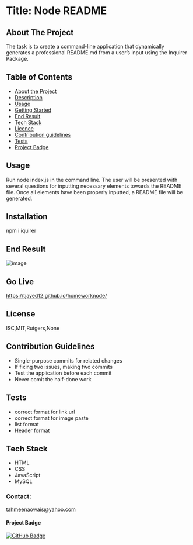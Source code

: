 # Title: Node README
## About The Project
The task is to create a command-line application that dynamically generates a professional README.md from a user’s input using the Inquirer Package.
## Table of Contents
* [About the Project](#about-the-project)
* [Description](#description)
* [Usage](#usage)
* [Getting Started](#getting-started)
* [End Result](#end-result)
* [Tech Stack](#tech-stack)
* [Licence](#licence)
* [Contribution guidelines](#contribution-guidelines)
* [Tests](#tests)
* [Project Badge](#project-badge)
## Usage
Run node index.js in the command line. The user will be presented with several questions for inputting necessary elements towards the README file. Once all elements have been properly inputted, a README file will be generated.
## Installation
npm i iquirer
## End Result
![image](https://user-images.githubusercontent.com/66760710/91214151-adbb0880-e6e0-11ea-8b35-d8bd05eb9256.png)
## Go Live 
https://tjaved12.github.io/homeworknode/
## License 
ISC,MIT,Rutgers,None
## Contribution Guidelines
* Single-purpose commits for related changes
* If fixing two issues, making two commits
* Test the application before each commit
* Never comit the half-done work
## Tests
* correct format for link url
* correct format for image paste
* list format
* Header format
## Tech Stack
* HTML
* CSS
* JavaScript
* MySQL
### Contact:
tahmeenaowais@yahoo.com
#### Project Badge
[![GitHub Badge](https://img.shields.io/badge/GitHub-Profile-blue?style=for-the-badge&logo=appveyor)](https://github.com/tjaved12)